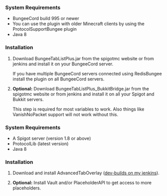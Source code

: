 [!]: ifBTLP

### System Requirements

* BungeeCord build 995 or newer
* You can use the plugin with older Minecraft clients by using the ProtocolSupportBungee plugin
* Java 8

### Installation

1. Download BungeeTabListPlus.jar from the spigotmc website or from jenkins and install it on your BungeeCord server.

   If you have multiple BungeeCord servers connected using RedisBungee install the plugin on all BungeeCord servers.

2. **Optional:** Download BungeeTabListPlus_BukkitBridge.jar from the spigotmc website or from jenkins and install it on all your Spigot and Bukkit servers.

   This step is required for most variables to work. Also things like VanishNoPacket support will not work without this.
   
[!]: endIF
[!]: ifATO
### System Requirements

* A Spigot server (version 1.8 or above)
* ProtocolLib (latest version)
* Java 8

### Installation

1. Download and install AdvancedTabOverlay ([dev-builds on my jenkins](https://ci.codecrafter47.de/job/AdvancedTabOverlay/)).

2. **Optional:** Install Vault and/or PlaceholderAPI to get access to more placeholders.
   
[!]: endIF